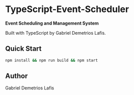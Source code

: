 # TypeScript-Event-Scheduler

**Event Scheduling and Management System**

Built with TypeScript by Gabriel Demetrios Lafis.

## Quick Start
```bash
npm install && npm run build && npm start
```

## Author
Gabriel Demetrios Lafis
